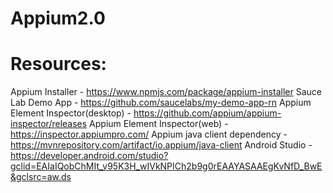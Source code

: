 # Appium2.0

Resources:
=========
Appium Installer - https://www.npmjs.com/package/appium-installer
Sauce Lab Demo App - https://github.com/saucelabs/my-demo-app-rn
Appium Element Inspector(desktop) - https://github.com/appium/appium-inspector/releases
Appium Element Inspector(web) - https://inspector.appiumpro.com/
Appium java client dependency - https://mvnrepository.com/artifact/io.appium/java-client
Android Studio - https://developer.android.com/studio?gclid=EAIaIQobChMIt_v95K3H_wIVkNPICh2b9g0rEAAYASAAEgKvNfD_BwE&gclsrc=aw.ds
